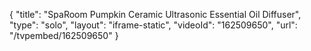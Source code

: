 {
    "title": "SpaRoom Pumpkin Ceramic Ultrasonic Essential Oil Diffuser",
    "type": "solo",
    "layout": "iframe-static",
    "videoId": "162509650",
    "url": "\/tvpembed\/162509650"
}